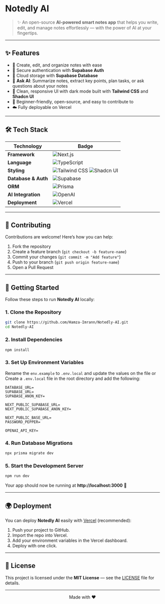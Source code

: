 # Notedly AI

> ✨ An open-source **AI-powered smart notes app** that helps you write, edit, and manage notes effortlessly — with the power of AI at your fingertips.

---

## ✨ Features
- 📝 Create, edit, and organize notes with ease
- 🔐 Secure authentication with **Supabase Auth**
- 💾 Cloud storage with **Supabase Database**
- 🤖 **Ask AI**: Summarize notes, extract key points, plan tasks, or ask questions about your notes
- 🎨 Clean, responsive UI with dark mode built with **Tailwind CSS** and **Shadcn UI**
- 🚀 Beginner-friendly, open-source, and easy to contribute to
- ☁️ Fully deployable on Vercel

---

## 🛠 Tech Stack

| Technology       | Badge                                                                                     |
|------------------|--------------------------------------------------------------------------------------------|
| **Framework**     | ![Next.js](https://img.shields.io/badge/Next.js-000000?style=flat&logo=nextdotjs&logoColor=white) |
| **Language**      | ![TypeScript](https://img.shields.io/badge/TypeScript-3178C6?style=flat&logo=typescript&logoColor=white) |
| **Styling**       | ![Tailwind CSS](https://img.shields.io/badge/Tailwind_CSS-38B2AC?style=flat&logo=tailwind-css&logoColor=white) ![Shadcn UI](https://img.shields.io/badge/Shadcn_UI-111827?style=flat&logo=vercel&logoColor=white) |
| **Database & Auth** | ![Supabase](https://img.shields.io/badge/Supabase-3ECF8E?style=flat&logo=supabase&logoColor=white) |
| **ORM**           | ![Prisma](https://img.shields.io/badge/Prisma-2D3748?style=flat&logo=prisma&logoColor=white) |
| **AI Integration**| ![OpenAI](https://img.shields.io/badge/OpenAI-412991?style=flat&logo=openai&logoColor=white) |
| **Deployment**    | ![Vercel](https://img.shields.io/badge/Vercel-000000?style=flat&logo=vercel&logoColor=white) |

---

## 🤝 Contributing
Contributions are welcome! Here’s how you can help:
1. Fork the repository
2. Create a feature branch (`git checkout -b feature-name`)
3. Commit your changes (`git commit -m "Add feature"`)
4. Push to your branch (`git push origin feature-name`)
5. Open a Pull Request

---

## 🚀 Getting Started

Follow these steps to run **Notedly AI** locally:

### 1. Clone the Repository
```bash
git clone https://github.com/Hamza-Imrann/Notedly-AI.git
cd Notedly-AI
```

### 2. Install Dependencies
```bash
npm install
```

### 3. Set Up Environment Variables
Rename the `env.example` to `.env.local` and update the values on the file or
Create a `.env.local` file in the root directory and add the following:
```env
DATABASE_URL=
SUPABASE_URL=
SUPABASE_ANON_KEY=

NEXT_PUBLIC_SUPABASE_URL=
NEXT_PUBLIC_SUPABASE_ANON_KEY=

NEXT_PUBLIC_BASE_URL=
PASSWORD_PEPPER=

OPENAI_API_KEY=
```

### 4. Run Database Migrations
```bash
npx prisma migrate dev
```

### 5. Start the Development Server
```bash
npm run dev
```

Your app should now be running at **http://localhost:3000** 🎉

---

## 🌍 Deployment

You can deploy **Notedly AI** easily with [Vercel](https://vercel.com/) (recommended):

1. Push your project to GitHub.
2. Import the repo into Vercel.
3. Add your environment variables in the Vercel dashboard.
4. Deploy with one click.

---

## 📜 License

This project is licensed under the **MIT License** — see the [LICENSE](LICENSE) file for details.

---

<div align="center">Made with ❤️</div>